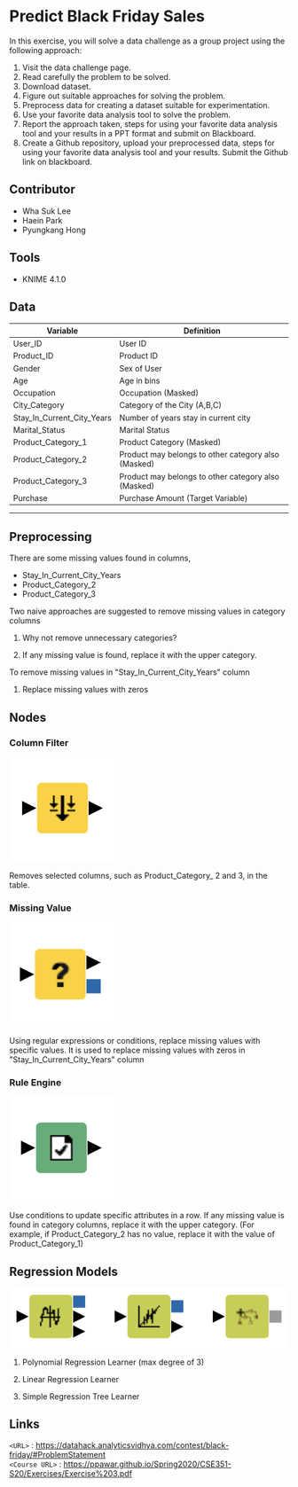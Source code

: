 # Predict Black Friday Sales
In this exercise, you will solve a data challenge as a group project using the following approach: 	
1) Visit the data challenge page. 
2) Read carefully the problem to be solved. 
3) Download dataset. 
4) Figure out suitable approaches for solving the problem. 
5) Preprocess data for creating a dataset suitable for experimentation. 
6) Use your favorite data analysis tool to solve the problem. 
7) Report the approach taken, steps for using your favorite data analysis tool and your results in a PPT format and submit on Blackboard. 
8) Create a Github repository, upload your preprocessed data, steps for using your favorite data analysis tool and your results. Submit the Github link on blackboard.
## Contributor
- Wha Suk Lee
- Haein Park
- Pyungkang Hong
## Tools
- KNIME 4.1.0
## Data
| Variable | Definition |
|--|--|
|User_ID |User ID|
|Product_ID|Product ID|
|Gender|Sex of User|
|Age|Age in bins|
|Occupation|Occupation (Masked)|
|City_Category|Category of the City (A,B,C)
|Stay_In_Current_City_Years|Number of years stay in current city
|Marital_Status|Marital Status
|Product_Category_1|Product Category (Masked)
|Product_Category_2|Product may belongs to other category also (Masked)
|Product_Category_3|Product may belongs to other category also (Masked)
|Purchase|Purchase Amount (Target Variable)
-------------

## Preprocessing
There are some missing values found in columns,
- Stay_In_Current_City_Years
- Product_Category_2
- Product_Category_3

Two naive approaches are suggested to remove missing values in category columns
1) Why not remove unnecessary categories?

2) If any missing value is found, replace it with the upper category.

To remove missing values in "Stay_In_Current_City_Years" column
	
1) Replace missing values with zeros

  
## Nodes

### Column Filter
![Column Filter](/assets/Column_filter.png)

Removes selected columns, such as Product_Category_ 2 and 3, in the table.

### Missing Value
![Missing Value](/assets/Missing_value.png)

Using regular expressions or conditions, replace missing values with specific values. It is used to replace missing values with zeros in "Stay_In_Current_City_Years" column

### Rule Engine
![Rule Engine](/assets/Rule_engine.png)

Use conditions to update specific attributes in a row. If any missing value is found in category columns, replace it with the upper category. (For example, if Product_Category_2 has no value, replace it with the value of Product_Category_1)

## Regression Models

![Regression Models](/assets/Regression_models.png)

1) Polynomial Regression Learner (max degree of 3)

2) Linear Regression Learner

3) Simple Regression Tree Learner

## Links
`<URL>` : <https://datahack.analyticsvidhya.com/contest/black-friday/#ProblemStatement><br/>
`<Course URL>` : <https://ppawar.github.io/Spring2020/CSE351-S20/Exercises/Exercise%203.pdf>
